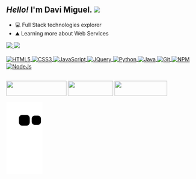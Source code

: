 ## ***Hello!*** I'm Davi Miguel. <img src="https://media.giphy.com/media/hvRJCLFzcasrR4ia7z/giphy.gif" width="25px">

- 💻 Full Stack technologies explorer
- ⛰️ Learning more about Web Services

 <div >
  <a href="https://github.com/d-miguelsm" >
  <img height="160em" src="https://github-readme-stats.vercel.app/api?username=d-miguelsm&show_icons=true&theme=chartreuse-dark&include_all_commits=true&count_private=true"/>
  <img height="160em" src="https://github-readme-stats.vercel.app/api/top-langs/?username=d-miguelsm&layout=compact&langs_count=10&theme=chartreuse-dark"/>
</div>

 
<div style="display: inline_block"><br>
  <img align="center" alt="HTML5" height="30" width="80" src="https://img.shields.io/badge/HTML5-E34F26?style=for-the-badge&logo=html5&logoColor=white">
  <img align="center" alt="CSS3" height="30" width="90" src="https://img.shields.io/badge/CSS3-1572B6?style=for-the-badge&logo=css3&logoColor=white">
  <img align="center" alt="JavaScript" height="30" width="120" src="https://img.shields.io/badge/JavaScript-323330?style=for-the-badge&logo=javascript&logoColor=F7DF1E">
  <img align="center" alt="JQuery" height="30" width="100" src="https://img.shields.io/badge/jQuery-0769AD?style=for-the-badge&logo=jquery&logoColor=white">
  <img align="center" alt="Python" height="30" width="100" src="https://img.shields.io/badge/Python-14354C?style=for-the-badge&logo=python&logoColor=white">
  <img align="center" alt="Java" height="30" width="100" src="https://img.shields.io/badge/Java-ED8B00?style=for-the-badge&logo=java&logoColor=white">
  <img align="center" alt="Git" height="30" width="80" src="https://img.shields.io/badge/Git-F05032?style=for-the-badge&logo=git&logoColor=white">
  <img align="center" alt="NPM" height="30" width="100" src="https://img.shields.io/badge/npm-CB3837?style=for-the-badge&logo=npm&logoColor=white">
  <img align="center" alt="NodeJs" height="30" width="100" src="https://img.shields.io/badge/Node.js-339933?style=for-the-badge&logo=nodedotjs&logoColor=white">

 </div>
 
 ##
 
 <div>
  <a href="https://www.instagram.com/d_miguelsm" target="_blank"><img height="40" width="160" src="https://img.shields.io/badge/-Instagram-%23E4405F?style=for-the-badge&logo=instagram&logoColor=white" target="_blank"></a>
  <a href = "mailto:davi.miguel2020@gmail.com"><img height="40" width="120" src="https://img.shields.io/badge/-Gmail-%23333?style=for-the-badge&logo=gmail&logoColor=white" target="_blank"></a>
  <a href="https://www.linkedin.com/in/dev-dmiguelsm/" target="_blank"><img height="40" width="140" src="https://img.shields.io/badge/-LinkedIn-%230077B5?style=for-the-badge&logo=linkedin&logoColor=white" target="_blank"></a>
  
  ![Snake animation](https://github.com/d-miguelsm/d-miguelsm/blob/output/github-contribution-grid-snake.svg)
  
 </div>
 
 
 
